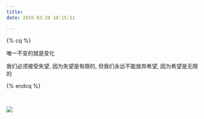 ```yaml
---
title: 
date: 2016-03-28 18:15:11

---
```


{% cq %}

<!-- {{ ["唯一不变的就是变化","我们必须接受失望, 因为失望是有限的, 但我们永远不能放弃希望, 因为希望是无限的"] | random }} -->
唯一不变的就是变化

我们必须接受失望, 因为失望是有限的, 但我们永远不能放弃希望, 因为希望是无限的

{% endcq %}

<br/>

<!-- 
> 唯一不变的就是变化
>
> 我们必须接受失望, 因为失望是有限的, 但我们永远不能放弃希望, 因为希望是无限的
 -->

 <!-- ![](https://s1.ax1x.com/2022/07/28/vCn1Fx.png) -->
![](https://hyz-blog.oss-cn-hangzhou.aliyuncs.com/ability.jpeg)

